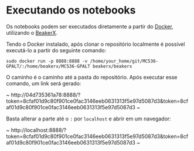 # Executando os notebooks

Os notebooks podem ser executados diretamente a partir do [Docker](https://www.docker.com/), utilizando o [BeakerX](http://beakerx.com/).

Tendo o Docker instalado, após clonar o repositório localmente é possível executá-lo a partir do seguinte comando:

`sudo docker run -p 8888:8888 -v /home/your_home/git/MC536-GPALT/:/home/beakerx/MC536-GPALT beakerx/beakerx`

O caminho é o caminho até a pasta do repositório. Após executar esse comando, um link será gerado:

~
http://04d735361a78:8888/?token=8cfaf01d9c80f901ce0fac3146eeb0631313f5e97d5087d3&token=8cfaf01d9c80f901ce0fac3146eeb0631313f5e97d5087d3
~

Basta alterar a parte até o `:` por `localhost` e abrir em um navegador:

~
http://localhost:8888/?token=8cfaf01d9c80f901ce0fac3146eeb0631313f5e97d5087d3&token=8cfaf01d9c80f901ce0fac3146eeb0631313f5e97d5087d3
~
